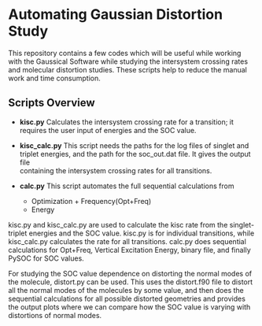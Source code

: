 # Automating Gaussian Distortion Study

This repository contains a few codes which will be useful while working with the Gaussical Software while studying the intersystem crossing rates and molecular distortion studies. These scripts help to reduce the manual work and time consumption.

## Scripts Overview

- **kisc.py**
  Calculates the intersystem crossing rate for a transition; it requires the user input of energies and the SOC value.

- **kisc_calc.py**
  This script needs the paths for the log files of singlet and triplet energies, and the path for the soc_out.dat file. It gives the output file     
  containing the intersystem crossing rates for all transitions.

- **calc.py**
  This script automates the full sequential calculations from
  - Optimization + Frequency(Opt+Freq)
  - Energy 

  
kisc.py and kisc_calc.py are used to calculate the kisc rate from the singlet-triplet energies and the SOC value. 
kisc.py is for individual transitions, while kisc_calc.py calculates the rate for all transitions.
calc.py does sequential calculations for Opt+Freq, Vertical Excitation Energy, binary file, and finally PySOC for SOC values.

For studying the SOC value dependence on distorting the normal modes of the molecule, distort.py can be used. This uses the distort.f90 file to distort all the normal modes of the molecules by some value, and then does the sequential calculations for all possible distorted geometries and provides the output plots where we can compare how the SOC value is varying with distortions of normal modes.
